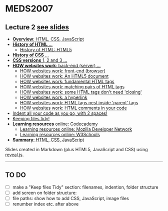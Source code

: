 # MEDS2007

## Lecture 2 [see slides](https://meds2007.github.io/lecture02/)

- [**Overview**: HTML, CSS, JavaScript](https://meds2007.github.io/lecture02/#/1)
- [**History of HTML** …](https://meds2007.github.io/lecture02/#/2)
  - [History of HTML: HTML5](https://meds2007.github.io/lecture02/#/2/4)
- [**History of CSS** …](https://meds2007.github.io/lecture02/#/3)
- [**CSS versions** 1, 2 and 3 …](https://meds2007.github.io/lecture02/#/4)
- [**HOW websites work**: back-end (server) …](https://meds2007.github.io/lecture02/#/5)
  - [HOW websites work: front-end (browser)](https://meds2007.github.io/lecture02/#/5/1)
  - [HOW websites work: An HTML5 document](https://meds2007.github.io/lecture02/#/5/2)
  - [HOW websites work: fundamental HTML tags](https://meds2007.github.io/lecture02/#/5/3)
  - [HOW websites work: matching pairs of HTML tags](https://meds2007.github.io/lecture02/#/5/4)
  - [HOW websites work: some HTML tags don't need 'closing'](https://meds2007.github.io/lecture02/#/5/5)
  - [HOW websites work: a hyperlink](https://meds2007.github.io/lecture02/#/5/6)
  - [HOW websites work: HTML tags nest inside 'parent' tags](https://meds2007.github.io/lecture02/#/5/7)
  - [HOW websites work: HTML comments in your code](https://meds2007.github.io/lecture02/#/5/8)
- [Indent all your code as you go, with 2 spaces!](https://meds2007.github.io/lecture02/#/6)
- [Keeping files tidy!](https://meds2007.github.io/lecture02/#/7)
- [**Learning resources** online: Codecademy](https://meds2007.github.io/lecture02/#/8)
  - [Learning resources online: Mozilla Developer Network](https://meds2007.github.io/lecture02/#/8/1)
  - [Learning resources online: W3Schools](https://meds2007.github.io/lecture02/#/8/2)
- [**Summary**: HTML, CSS, JavaScript](https://meds2007.github.io/lecture02/#/9)

Slides created in Markdown (plus HTML5, JavaScript and CSS) using [reveal.js](https://revealjs.com/).

---

## TO DO

- [ ] make a "Keep files Tidy" section: filenames, indention, folder structure
- [ ] add screen on folder structure: 
- [ ] file paths: show how to add CSS, JavaScript, image files
- [ ] renumber index etc. after above

